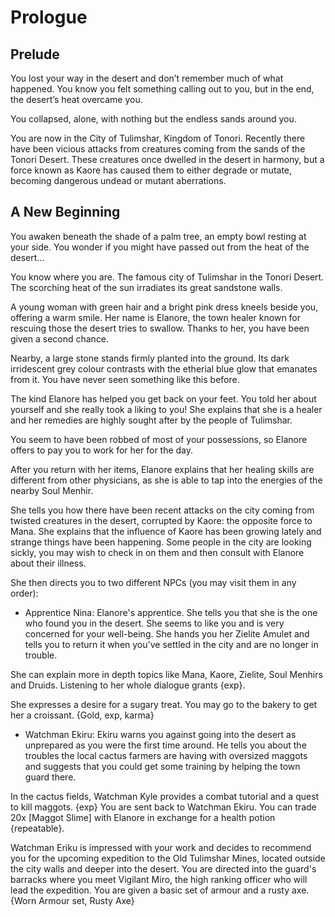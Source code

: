 # Prologue

## Prelude

You lost your way in the desert and don’t remember much of what happened. You know you felt something calling out to you, but in the end, the desert’s heat overcame you.

You collapsed, alone, with nothing but the endless sands around you.

You are now in the City of Tulimshar, Kingdom of Tonori. Recently there have been vicious attacks from creatures coming from the sands of the Tonori Desert. These creatures once dwelled in the desert in harmony, but a force known as Kaore has caused them to either degrade or mutate, becoming dangerous undead or mutant aberrations.

## A New Beginning

You awaken beneath the shade of a palm tree, an empty bowl resting at your side. You wonder if you might have passed out from the heat of the desert...

You know where you are. The famous city of Tulimshar in the Tonori Desert. The scorching heat of the sun irradiates its great sandstone walls.

A young woman with green hair and a bright pink dress kneels beside you, offering a warm smile. Her name is Elanore, the town healer known for rescuing those the desert tries to swallow. Thanks to her, you have been given a second chance.

Nearby, a large stone stands firmly planted into the ground. Its dark irridescent grey colour contrasts with the etherial blue glow that emanates from it. You have never seen something like this before.

The kind Elanore has helped you get back on your feet. You told her about yourself and she really took a liking to you! She explains that she is a healer and her remedies are highly sought after by the people of Tulimshar.

You seem to have been robbed of most of your possessions, so Elanore offers to pay you to work for her for the day.

After you return with her items, Elanore explains that her healing skills are different from other physicians, as she is able to tap into the energies of the nearby Soul Menhir.

She tells you how there have been recent attacks on the city coming from twisted creatures in the desert, corrupted by Kaore: the opposite force to Mana. She explains that the influence of Kaore has been growing lately and strange things have been happening. Some people in the city are looking sickly, you may wish to check in on them and then consult with Elanore about their illness.

She then directs you to two different NPCs (you may visit them in any order):

- Apprentice Nina: Elanore's apprentice. She tells you that she is the one who found you in the desert. She seems to like you and is very concerned for your well-being. She hands you her Zielite Amulet and tells you to return it when you've settled in the city and are no longer in trouble.

She can explain more in depth topics like Mana, Kaore, Zielite, Soul Menhirs and Druids. Listening to her whole dialogue grants {exp}.

She expresses a desire for a sugary treat. You may go to the bakery to get her a croissant. {Gold, exp, karma}

- Watchman Ekiru: Ekiru warns you against going into the desert as unprepared as you were the first time around. He tells you about the troubles the local cactus farmers are having with oversized maggots and suggests that you could get some training by helping the town guard there.

In the cactus fields, Watchman Kyle provides a combat tutorial and a quest to kill maggots. {exp} You are sent back to Watchman Ekiru. You can trade 20x [Maggot Slime] with Elanore in exchange for a health potion {repeatable}.

Watchman Eriku is impressed with your work and decides to recommend you for the upcoming expedition to the Old Tulimshar Mines, located outside the city walls and deeper into the desert. You are directed into the guard's barracks where you meet Vigilant Miro, the high ranking officer who will lead the expedition. You are given a basic set of armour and a rusty axe. {Worn Armour set, Rusty Axe}

